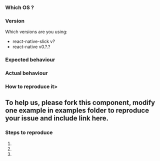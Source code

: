 ### Which OS ?

### Version
Which versions are you using:

- react-native-slick v?
- react-native v0.?.?

### Expected behaviour



### Actual behaviour


### How to reproduce it>
To help us, please fork this component, modify one example in examples folder to reproduce your issue and include link here.
-

### Steps to reproduce
1.
2.
3.
